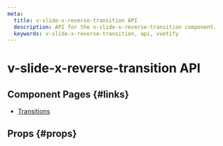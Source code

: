 ```yaml
---
meta:
  title: v-slide-x-reverse-transition API
  description: API for the v-slide-x-reverse-transition component.
  keywords: v-slide-x-reverse-transition, api, vuetify
---
```


# v-slide-x-reverse-transition API

<entry-ad />

## Component Pages {#links}

- [Transitions](styles/transitions)

## Props {#props}

<api-section name="v-slide-x-reverse-transition" section="props" />

<backmatter />
